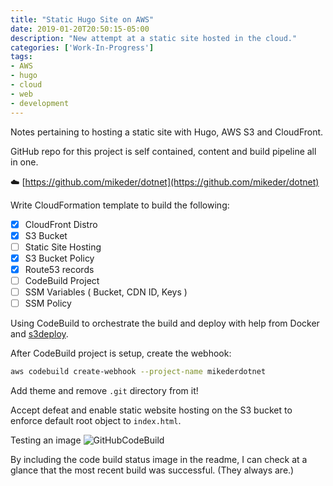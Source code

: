 ```yaml
---
title: "Static Hugo Site on AWS"
date: 2019-01-20T20:50:15-05:00
description: "New attempt at a static site hosted in the cloud."
categories: ['Work-In-Progress']
tags:
- AWS
- hugo
- cloud
- web
- development
---
```


Notes pertaining to hosting a static site with Hugo, AWS S3 and CloudFront.

GitHub repo for this project is self contained, content and build pipeline all in one.

:cloud: [https://github.com/mikeder/dotnet](https://github.com/mikeder/dotnet)

<!--more-->
Write CloudFormation template to build the following:

- [x] CloudFront Distro
- [x] S3 Bucket
- [ ] Static Site Hosting
- [x] S3 Bucket Policy
- [x] Route53 records
- [ ] CodeBuild Project
- [ ] SSM Variables ( Bucket, CDN ID, Keys )
- [ ] SSM Policy

Using CodeBuild to orchestrate the build and deploy with help from Docker and
[s3deploy](https://github.com/bep/s3deploy).

After CodeBuild project is setup, create the webhook:

```bash
aws codebuild create-webhook --project-name mikederdotnet
```

Add theme and remove `.git` directory from it!

Accept defeat and enable static website hosting on the S3 bucket to enforce
default root object to `index.html`.

Testing an image
![GitHubCodeBuild](/img/inprg.jpg)

By including the code build status image in the readme, I can check at a glance that the most recent build was successful. (They always are.)
